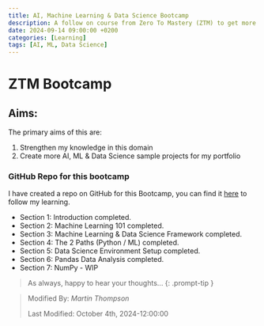 ```yaml
---
title: AI, Machine Learning & Data Science Bootcamp
description: A follow on course from Zero To Mastery (ZTM) to get more practice in this domain
date: 2024-09-14 09:00:00 +0200
categories: [Learning]
tags: [AI, ML, Data Science]
---
```


# ZTM Bootcamp

## Aims:

The primary aims of this are:
1. Strengthen my knowledge in this domain
2. Create more AI, ML & Data Science sample projects for my portfolio

### GitHub Repo for this bootcamp

I have created a repo on GitHub for this Bootcamp, you can find it [here](https://github.com/designcodemastery/ztm-ai-ml-data-science-bootcamp) to follow my learning.

- Section 1: Introduction completed.
- Section 2: Machine Learning 101 completed.
- Section 3: Machine Learning & Data Science Framework completed.
- Section 4: The 2 Paths (Python / ML) completed.
- Section 5: Data Science Environment Setup completed.
- Section 6: Pandas Data Analysis completed.
- Section 7: NumPy - WIP


> As always, happy to hear your thoughts... 
{: .prompt-tip }

>
> Modified By: _Martin Thompson_
>
> Last Modified: October 4th, 2024-12:00:00